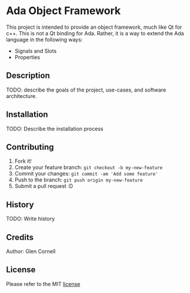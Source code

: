# Ada Object Framework

This project is intended to provide an object framework, much like Qt
for c++.  This is not a Qt binding for Ada.  Rather, it is a way to
extend the Ada language in the following ways:

* Signals and Slots
* Properties

## Description

TODO: describe the goals of the project, use-cases, and software architecture.

## Installation

TODO: Describe the installation process

## Contributing

1. Fork it!
2. Create your feature branch: `git checkout -b my-new-feature`
3. Commit your changes: `git commit -am 'Add some feature'`
4. Push to the branch: `git push origin my-new-feature`
5. Submit a pull request :D

## History

TODO: Write history

## Credits

Author: Glen Cornell

## License

Please refer to the MIT [license](LICENSE)

